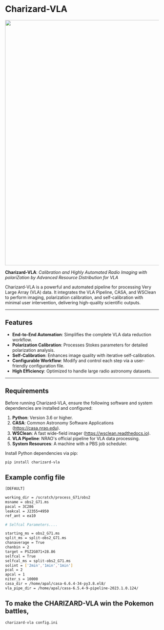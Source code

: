 # Charizard-VLA

<p align="center">
  <img src="https://github.com/user-attachments/assets/45f93e6e-3d36-4f1c-b5e6-a75c87be92de" width="800">
</p>

**Charizard-VLA**: *Calibration and Highly Automated Radio Imaging with polariZation by Advanced Resource Distribution for VLA*

Charizard-VLA is a powerful and automated pipeline for processing Very Large Array (VLA) data. It integrates the VLA Pipeline, CASA, and WSClean to perform imaging, polarization calibration, and self-calibration with minimal user intervention, delivering high-quality scientific outputs.

---

## Features

- **End-to-End Automation**: Simplifies the complete VLA data reduction workflow.
- **Polarization Calibration**: Processes Stokes parameters for detailed polarization analysis.
- **Self-Calibration**: Enhances image quality with iterative self-calibration.
- **Configurable Workflow**: Modify and control each step via a user-friendly configuration file.
- **High Efficiency**: Optimized to handle large radio astronomy datasets.

---

## Requirements

Before running Charizard-VLA, ensure the following software and system dependencies are installed and configured:

1. **Python**: Version 3.6 or higher.
2. **CASA**: Common Astronomy Software Applications (https://casa.nrao.edu).
3. **WSClean**: A fast wide-field imager (https://wsclean.readthedocs.io).
4. **VLA Pipeline**: NRAO's official pipeline for VLA data processing.
5. **System Resources**: A machine with a PBS job scheduler.

Install Python dependencies via pip:
```bash
pip install charizard-vla
```
## Example config file
```bash 
[DEFAULT]

working_dir = /scratch/process_G71/obs2
msname = obs2_G71.ms
pacal = 3C286
leakcal = J2355+4950
ref_ant = ea10

# Selfcal Parameters....

starting_ms = obs2_G71.ms
split_ms = split-obs2_G71.ms
chanaverage = True
chanbin = 2
target = PSZ2G071+28.86
selfcal = True
selfcal_ms = split-obs2_G71.ms
solint = ['2min','1min','1min']
pcal = 2
apcal = 1
niter_s = 10000
casa_dir = /home/apal/casa-6.6.4-34-py3.8.el8/
vla_pipe_dir = /home/apal/casa-6.5.4-9-pipeline-2023.1.0.124/
```
## To make the CHARIZARD-VLA win the Pokemon battles,
``` bash
charizard-vla config.ini



